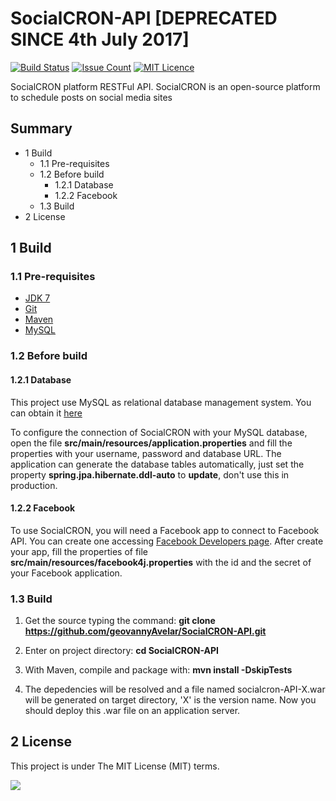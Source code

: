 # SocialCRON-API [DEPRECATED SINCE 4th July 2017]
[![Build Status](https://travis-ci.org/geovannyAvelar/SocialCRON-API.svg?branch=master)](https://travis-ci.org/geovannyAvelar/SocialCRON-API) [![Issue Count](https://codeclimate.com/github/geovannyAvelar/SocialCRON-CORE/badges/issue_count.svg)](https://codeclimate.com/github/geovannyAvelar/SocialCRON-CORE) [![MIT Licence](https://badges.frapsoft.com/os/mit/mit.svg?v=103)](https://opensource.org/licenses/mit-license.php)

SocialCRON platform RESTFul API. SocialCRON is an open-source platform to schedule posts on social media sites

## Summary
* 1 Build
    * 1.1 Pre-requisites
    * 1.2 Before build
        * 1.2.1 Database
        * 1.2.2 Facebook
    * 1.3 Build
* 2 License

## 1 Build

### 1.1 Pre-requisites

- [JDK 7](http://www.oracle.com/technetwork/java/javase/downloads/jdk7-downloads-1880260.html)
- [Git](https://git-scm.com/)
- [Maven](https://maven.apache.org/)
- [MySQL](https://www.mysql.com/)

### 1.2 Before build
#### 1.2.1 Database
This project use MySQL as relational database management system. You can obtain it [here](https://www.mysql.com/downloads/)

To configure the connection of SocialCRON with your MySQL database, open the file **src/main/resources/application.properties** and fill the properties with your username, password and database URL. The application can generate the database tables automatically, just set the property **spring.jpa.hibernate.ddl-auto** to **update**, don't use this in production.

#### 1.2.2 Facebook
To use SocialCRON, you will need a Facebook app to connect to Facebook API. You can create one accessing [Facebook Developers page](https://developers.facebook.com/). After create your app, fill the properties of file **src/main/resources/facebook4j.properties** with the id and the secret of your Facebook application.

### 1.3 Build

1. Get the source typing the command:
**git clone https://github.com/geovannyAvelar/SocialCRON-API.git**

2. Enter on project directory:
**cd SocialCRON-API**

3. With Maven, compile and package with:
**mvn install -DskipTests**

4. The depedencies will be resolved and a file named socialcron-API-X.war will be generated on target directory, 'X' is the version name. Now you should deploy this .war file on an application server.

## 2 License
This project is under The MIT License (MIT) terms.

[<img src="https://i1.wp.com/www.agenciacodeplus.com.br/wp-content/uploads/2017/03/cropped-logoOficial-1.png?w=200">](http://www.agenciacodeplus.com.br/)
